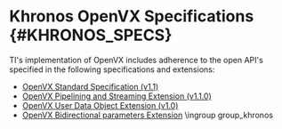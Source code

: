 # Khronos OpenVX Specifications {#KHRONOS_SPECS}

TI's implementation of OpenVX includes adherence to the open API's
specified in the following specifications and extensions:

- <a href="https://www.khronos.org/registry/OpenVX/specs/1.1/html/index.html" target="_blank">OpenVX Standard Specification (v1.1)</a>
- <a href="https://www.khronos.org/registry/OpenVX/extensions/vx_khr_pipelining/1.1/html/vx_khr_pipelining_1_1_0.html" target="_blank">OpenVX Pipelining and Streaming Extension (v1.1.0)</a>
- <a href="https://www.khronos.org/registry/OpenVX/extensions/vx_khr_user_data_object/1.0/vx_khr_user_data_object_1_0.html" target="_blank">OpenVX User Data Object Extension (v1.0)</a>
- <a href="https://registry.khronos.org/OpenVX/extensions/vx_khr_bidirectional_parameters/vx_khr_bidirectional_parameters_1_3_1.html" target="_blank">OpenVX Bidirectional parameters Extension</a>
\ingroup group_khronos
